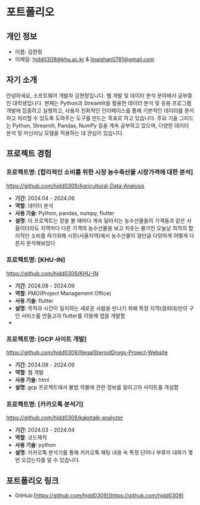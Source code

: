 # 포트폴리오

## 개인 정보
- 이름: 김현정
- 이메일: hjdd0309@khu.ac.kr & linaishan0781@gmail.com
## 자기 소개
안녕하세요, 소프트웨어 개발자 김현정입니다. 웹 개발 및 데이터 분석 분야에서 공부중인 대학생입니다.
현재는 Python과 Streamlit을 활용한 데이터 분석 및 응용 프로그램 개발에 집중하고 실행하고, 사용자 친화적인 인터페이스를 통해 기본적인 데이터를 분석하고 처리할 수 있도록 도와주는 도구를 만드는 목표로 하고 있습니다.
주요 기술 그리드는 Python, Streamlit, Pandas, NumPy 등을 계속 공부하고 있으며, 다양한 데이터 분석 및 머신러닝 모델을 적용하는 데 관심이 있습니다. 

## 프로젝트 경험
### 프로젝트명: [합리적인 소비를 위한 시장 농수축산물 시장가격에 대한 분석]
https://github.com/hjdd0309/Agricultural-Data-Analysis
- **기간**: 2024.04 - 2024.06
- **역할**: 데이터 분석
- **사용 기술**: Python, pandas, numpy, flutter
- **설명**: 이 프로젝트는 장을 볼 때마다 계속 달라지는 농수산물들의 가격들과 같은 서울이더라도 지역마다 다른 가격의 농수산물을 보고 치솟는 물가인 오늘날
최적의 합리적인 소비를 하기위해 시장(서울지역)에서 농수산물이 얼만큼 다양하게 어떻게 다른지 분석해보았다

### 프로젝트명: [KHU-IN]
https://github.com/hjdd0309/KHU-IN
- **기간**: 2024.08 - 2024.09
- **역할**: PMO(Project Management Office)
- **사용 기술**: flutter
- **설명**: 목적과 시간이 일치하는 새로운 사람을 만나기 위해 특정 지역(경희대)만의 구인 서비스를 만들고자 flutter를 이용해 앱을 개발함
- 
### 프로젝트명: [GCP 사이트 개발]
https://github.com/hjdd0309/IllegalSteroidDrugs-Project-Website
- **기간**: 2024.08 - 2024.09
- **역할**: 웹 개발
- **사용 기술**: html
- **설명**: gcp 프로젝트에서 불법 약물에 관한 정보를 알리고자 사이트를 개설함

### 프로젝트명: [카카오톡 분석기]
https://github.com/hjdd0309/kakotalk-analyzer
- **기간**: 2024.03 - 2024.04
- **역할**: 코드제작
- **사용 기술**: python
- **설명**: 카카오톡 분석기를 통해 카카오톡 채팅 내용 속 특정 단어나 부류의 대화가 몇번 오갔는지를 알 수 있습니다.

## 포트폴리오 링크
- GitHub:[https://github.com/hjdd0309](https://github.com/hjdd0309)
